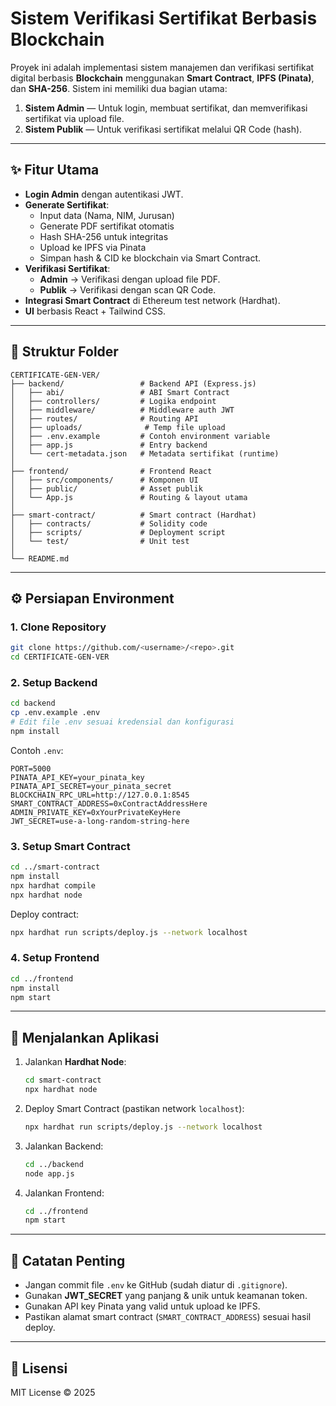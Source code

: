<!-- Cara jalankan 
npx hardhat clean
npx hardhat node

open terminal lain
npx hardhat test >> uji coba fungsi dalam smart contract(opsional)
npx hardhat run scripts/deploy.js --network localhost >> copy contract paste di .env


#################
const hashQrData = `http://192.168.18.221:3000/verify/${hash}`; // /ip nya ganti menggunakan ip yang sama di wifi yang sama
open terminal lain >> backend
cd backend 
node app.js

#################
const res = await axios.get(
          `http://192.168.18.221:5000/api/certificate/verify/${hash}` //ip nya ganti menggunakan ip yang sama di wifi yang sama
        );
open terminal lain >> frontend 
cd frontend
npm start -->

# Sistem Verifikasi Sertifikat Berbasis Blockchain

Proyek ini adalah implementasi sistem manajemen dan verifikasi sertifikat digital berbasis **Blockchain** menggunakan **Smart Contract**, **IPFS (Pinata)**, dan **SHA-256**. Sistem ini memiliki dua bagian utama:
1. **Sistem Admin** — Untuk login, membuat sertifikat, dan memverifikasi sertifikat via upload file.
2. **Sistem Publik** — Untuk verifikasi sertifikat melalui QR Code (hash).

---

## ✨ Fitur Utama
- **Login Admin** dengan autentikasi JWT.
- **Generate Sertifikat**:
  - Input data (Nama, NIM, Jurusan)
  - Generate PDF sertifikat otomatis
  - Hash SHA-256 untuk integritas
  - Upload ke IPFS via Pinata
  - Simpan hash & CID ke blockchain via Smart Contract.
- **Verifikasi Sertifikat**:
  - **Admin** → Verifikasi dengan upload file PDF.
  - **Publik** → Verifikasi dengan scan QR Code.
- **Integrasi Smart Contract** di Ethereum test network (Hardhat).
- **UI** berbasis React + Tailwind CSS.

---

## 📂 Struktur Folder
```
CERTIFICATE-GEN-VER/
├── backend/                 # Backend API (Express.js)
│   ├── abi/                 # ABI Smart Contract
│   ├── controllers/         # Logika endpoint
│   ├── middleware/          # Middleware auth JWT
│   ├── routes/              # Routing API
│   ├── uploads/              # Temp file upload
│   ├── .env.example         # Contoh environment variable
│   ├── app.js               # Entry backend
│   └── cert-metadata.json   # Metadata sertifikat (runtime)
│
├── frontend/                # Frontend React
│   ├── src/components/      # Komponen UI
│   ├── public/              # Asset publik
│   └── App.js               # Routing & layout utama
│
├── smart-contract/          # Smart contract (Hardhat)
│   ├── contracts/           # Solidity code
│   ├── scripts/             # Deployment script
│   └── test/                # Unit test
│
└── README.md
```

---

## ⚙️ Persiapan Environment

### 1. Clone Repository
```bash
git clone https://github.com/<username>/<repo>.git
cd CERTIFICATE-GEN-VER
```

### 2. Setup Backend
```bash
cd backend
cp .env.example .env
# Edit file .env sesuai kredensial dan konfigurasi
npm install
```

Contoh `.env`:
```env
PORT=5000
PINATA_API_KEY=your_pinata_key
PINATA_API_SECRET=your_pinata_secret
BLOCKCHAIN_RPC_URL=http://127.0.0.1:8545
SMART_CONTRACT_ADDRESS=0xContractAddressHere
ADMIN_PRIVATE_KEY=0xYourPrivateKeyHere
JWT_SECRET=use-a-long-random-string-here
```

### 3. Setup Smart Contract
```bash
cd ../smart-contract
npm install
npx hardhat compile
npx hardhat node
```
Deploy contract:
```bash
npx hardhat run scripts/deploy.js --network localhost
```

### 4. Setup Frontend
```bash
cd ../frontend
npm install
npm start
```

---

## 🚀 Menjalankan Aplikasi
1. Jalankan **Hardhat Node**:
   ```bash
   cd smart-contract
   npx hardhat node
   ```
2. Deploy Smart Contract (pastikan network `localhost`):
   ```bash
   npx hardhat run scripts/deploy.js --network localhost
   ```
3. Jalankan Backend:
   ```bash
   cd ../backend
   node app.js
   ```
4. Jalankan Frontend:
   ```bash
   cd ../frontend
   npm start
   ```

---

## 📌 Catatan Penting
- Jangan commit file `.env` ke GitHub (sudah diatur di `.gitignore`).
- Gunakan **JWT_SECRET** yang panjang & unik untuk keamanan token.
- Gunakan API key Pinata yang valid untuk upload ke IPFS.
- Pastikan alamat smart contract (`SMART_CONTRACT_ADDRESS`) sesuai hasil deploy.

---

## 📜 Lisensi
MIT License © 2025

